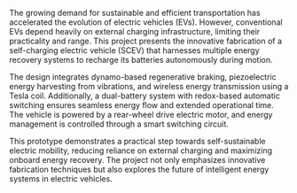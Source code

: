 The growing demand for sustainable and efficient transportation has accelerated the evolution of electric vehicles (EVs). However, conventional EVs depend heavily on external charging infrastructure, limiting their practicality and range. This project presents the innovative fabrication of a self-charging electric vehicle (SCEV) that harnesses multiple energy recovery systems to recharge its batteries autonomously during motion.

The design integrates dynamo-based regenerative braking, piezoelectric energy harvesting from vibrations, and wireless energy transmission using a Tesla coil. Additionally, a dual-battery system with redox-based automatic switching ensures seamless energy flow and extended operational time. The vehicle is powered by a rear-wheel drive electric motor, and energy management is controlled through a smart switching circuit.

This prototype demonstrates a practical step towards self-sustainable electric mobility, reducing reliance on external charging and maximizing onboard energy recovery. The project not only emphasizes innovative fabrication techniques but also explores the future of intelligent energy systems in electric vehicles.
